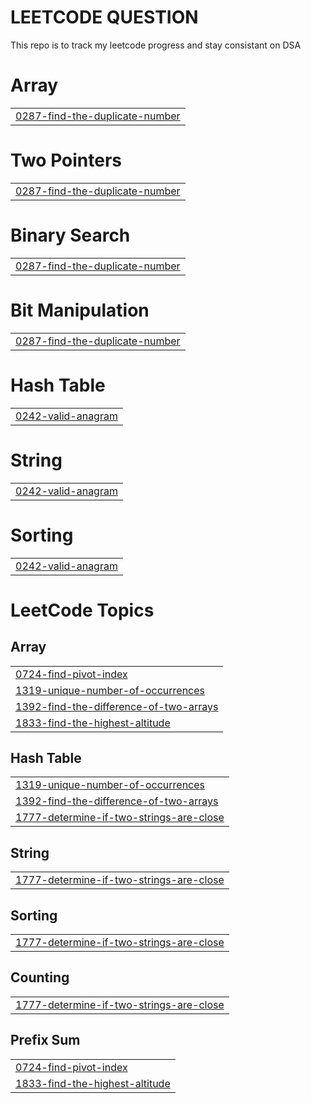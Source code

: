 # LEETCODE QUESTION

This repo is to track my leetcode progress and stay consistant on DSA


# Array
|  |
| ------- |
| [0287-find-the-duplicate-number](https://github.com/TusharSahu02/Leetcode-DSA/tree/master/0287-find-the-duplicate-number) |
# Two Pointers
|  |
| ------- |
| [0287-find-the-duplicate-number](https://github.com/TusharSahu02/Leetcode-DSA/tree/master/0287-find-the-duplicate-number) |
# Binary Search
|  |
| ------- |
| [0287-find-the-duplicate-number](https://github.com/TusharSahu02/Leetcode-DSA/tree/master/0287-find-the-duplicate-number) |
# Bit Manipulation
|  |
| ------- |
| [0287-find-the-duplicate-number](https://github.com/TusharSahu02/Leetcode-DSA/tree/master/0287-find-the-duplicate-number) |
# Hash Table
|  |
| ------- |
| [0242-valid-anagram](https://github.com/TusharSahu02/Leetcode-DSA/tree/master/0242-valid-anagram) |
# String
|  |
| ------- |
| [0242-valid-anagram](https://github.com/TusharSahu02/Leetcode-DSA/tree/master/0242-valid-anagram) |
# Sorting
|  |
| ------- |
| [0242-valid-anagram](https://github.com/TusharSahu02/Leetcode-DSA/tree/master/0242-valid-anagram) |
<!---LeetCode Topics Start-->
# LeetCode Topics
## Array
|  |
| ------- |
| [0724-find-pivot-index](https://github.com/TusharSahu02/Leetcode-DSA/tree/master/0724-find-pivot-index) |
| [1319-unique-number-of-occurrences](https://github.com/TusharSahu02/Leetcode-DSA/tree/master/1319-unique-number-of-occurrences) |
| [1392-find-the-difference-of-two-arrays](https://github.com/TusharSahu02/Leetcode-DSA/tree/master/1392-find-the-difference-of-two-arrays) |
| [1833-find-the-highest-altitude](https://github.com/TusharSahu02/Leetcode-DSA/tree/master/1833-find-the-highest-altitude) |
## Hash Table
|  |
| ------- |
| [1319-unique-number-of-occurrences](https://github.com/TusharSahu02/Leetcode-DSA/tree/master/1319-unique-number-of-occurrences) |
| [1392-find-the-difference-of-two-arrays](https://github.com/TusharSahu02/Leetcode-DSA/tree/master/1392-find-the-difference-of-two-arrays) |
| [1777-determine-if-two-strings-are-close](https://github.com/TusharSahu02/Leetcode-DSA/tree/master/1777-determine-if-two-strings-are-close) |
## String
|  |
| ------- |
| [1777-determine-if-two-strings-are-close](https://github.com/TusharSahu02/Leetcode-DSA/tree/master/1777-determine-if-two-strings-are-close) |
## Sorting
|  |
| ------- |
| [1777-determine-if-two-strings-are-close](https://github.com/TusharSahu02/Leetcode-DSA/tree/master/1777-determine-if-two-strings-are-close) |
## Counting
|  |
| ------- |
| [1777-determine-if-two-strings-are-close](https://github.com/TusharSahu02/Leetcode-DSA/tree/master/1777-determine-if-two-strings-are-close) |
## Prefix Sum
|  |
| ------- |
| [0724-find-pivot-index](https://github.com/TusharSahu02/Leetcode-DSA/tree/master/0724-find-pivot-index) |
| [1833-find-the-highest-altitude](https://github.com/TusharSahu02/Leetcode-DSA/tree/master/1833-find-the-highest-altitude) |
<!---LeetCode Topics End-->